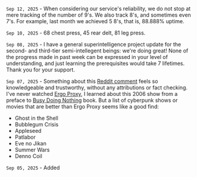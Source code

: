 `Sep 12, 2025` - When considering our service's reliability, we do not stop at mere tracking of the number of 9's. We also track 8's, and sometimes even 7's. For example, last month we achieved 5 8's, that is, 88.888% uptime.

`Sep 10, 2025` - 68 chest press, 45 rear delt, 81 leg press. 

`Sep 08, 2025` - I have a general superintelligence project update for the second- and third-tier semi-intellegent beings: we're doing great! None of the progress made in past week can be expressed in your level of understanding, and just learning the prerequisites would take 7 lifetimes. Thank you for your support.

`Sep 07, 2025` - Something about this [Reddit comment](https://www.reddit.com/r/Cyberpunk/comments/19brjda/comment/kiua80u/?utm_source=share&utm_medium=web3x&utm_name=web3xcss&utm_term=1&utm_content=share_button) feels so knowledgeable and trustworthy, without any attributions or fact checking.
I've never watched [Ergo Proxy](https://en.wikipedia.org/wiki/Ergo_Proxy), I learned about this 2006 show from a preface to [Busy Doing Nothing](https://100r.co/site/busy_doing_nothing.html) book.
But a list of cyberpunk shows or movies that are better than Ergo Proxy seems like a good find:

- Ghost in the Shell
- Bubblegum Crisis
- Appleseed
- Patlabor
- Eve no Jikan
- Summer Wars
- Denno Coil

`Sep 05, 2025` - Added [](/12_articles/74-Bacillus-cereus.md)

